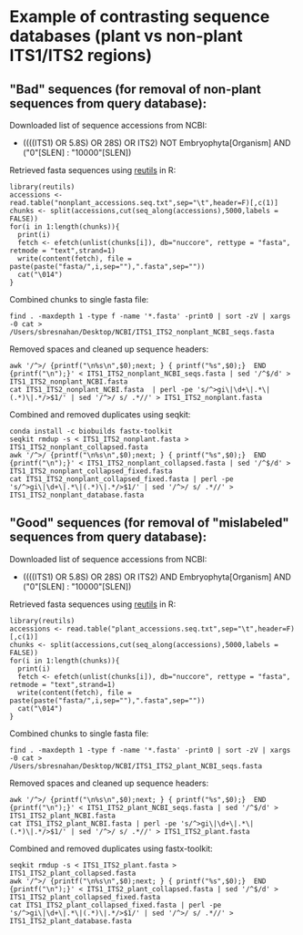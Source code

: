 # Example of contrasting sequence databases (plant vs non-plant ITS1/ITS2 regions)

## "Bad" sequences (for removal of non-plant sequences from query database):

Downloaded list of sequence accessions from NCBI:
- ((((ITS1) OR 5.8S) OR 28S) OR ITS2) NOT Embryophyta[Organism] AND ("0"[SLEN] : "10000"[SLEN]) 

Retrieved fasta sequences using [reutils](https://cran.r-project.org/web/packages/reutils/index.html) in R:
```
library(reutils)
accessions <- read.table("nonplant_accessions.seq.txt",sep="\t",header=F)[,c(1)]
chunks <- split(accessions,cut(seq_along(accessions),5000,labels = FALSE))
for(i in 1:length(chunks)){
  print(i)
  fetch <- efetch(unlist(chunks[i]), db="nuccore", rettype = "fasta", retmode = "text",strand=1)
  write(content(fetch), file = paste(paste("fasta/",i,sep=""),".fasta",sep=""))
  cat("\014")
}
```

Combined chunks to single fasta file:
```
find . -maxdepth 1 -type f -name '*.fasta' -print0 | sort -zV | xargs -0 cat > /Users/sbresnahan/Desktop/NCBI/ITS1_ITS2_nonplant_NCBI_seqs.fasta
```

Removed spaces and cleaned up sequence headers:
```
awk '/^>/ {printf("\n%s\n",$0);next; } { printf("%s",$0);}  END {printf("\n");}' < ITS1_ITS2_nonplant_NCBI_seqs.fasta | sed '/^$/d' > ITS1_ITS2_nonplant_NCBI.fasta  
cat ITS1_ITS2_nonplant_NCBI.fasta  | perl -pe 's/^>gi\|\d+\|.*\|(.*)\|.*/>$1/' | sed '/^>/ s/ .*//' > ITS1_ITS2_nonplant.fasta   
```

Combined and removed duplicates using seqkit:
```
conda install -c biobuilds fastx-toolkit  
seqkit rmdup -s < ITS1_ITS2_nonplant.fasta > ITS1_ITS2_nonplant_collapsed.fasta  
awk '/^>/ {printf("\n%s\n",$0);next; } { printf("%s",$0);}  END {printf("\n");}' < ITS1_ITS2_nonplant_collapsed.fasta | sed '/^$/d' > ITS1_ITS2_nonplant_collapsed_fixed.fasta  
cat ITS1_ITS2_nonplant_collapsed_fixed.fasta | perl -pe 's/^>gi\|\d+\|.*\|(.*)\|.*/>$1/' | sed '/^>/ s/ .*//' > ITS1_ITS2_nonplant_database.fasta
```

## "Good" sequences (for removal of "mislabeled" sequences from query database):

Downloaded list of sequence accessions from NCBI:
- ((((ITS1) OR 5.8S) OR 28S) OR ITS2) AND Embryophyta[Organism] AND ("0"[SLEN] : "10000"[SLEN]) 

Retrieved fasta sequences using [reutils](https://cran.r-project.org/web/packages/reutils/index.html) in R:
```
library(reutils)
accessions <- read.table("plant_accessions.seq.txt",sep="\t",header=F)[,c(1)]
chunks <- split(accessions,cut(seq_along(accessions),5000,labels = FALSE))
for(i in 1:length(chunks)){
  print(i)
  fetch <- efetch(unlist(chunks[i]), db="nuccore", rettype = "fasta", retmode = "text",strand=1)
  write(content(fetch), file = paste(paste("fasta/",i,sep=""),".fasta",sep=""))
  cat("\014")
}
```

Combined chunks to single fasta file:
```
find . -maxdepth 1 -type f -name '*.fasta' -print0 | sort -zV | xargs -0 cat > /Users/sbresnahan/Desktop/NCBI/ITS1_ITS2_plant_NCBI_seqs.fasta
```

Removed spaces and cleaned up sequence headers:
```
awk '/^>/ {printf("\n%s\n",$0);next; } { printf("%s",$0);}  END {printf("\n");}' < ITS1_ITS2_plant_NCBI_seqs.fasta | sed '/^$/d' > ITS1_ITS2_plant_NCBI.fasta   
cat ITS1_ITS2_plant_NCBI.fasta | perl -pe 's/^>gi\|\d+\|.*\|(.*)\|.*/>$1/' | sed '/^>/ s/ .*//' > ITS1_ITS2_plant.fasta      
```

Combined and removed duplicates using fastx-toolkit:
```  
seqkit rmdup -s < ITS1_ITS2_plant.fasta > ITS1_ITS2_plant_collapsed.fasta   
awk '/^>/ {printf("\n%s\n",$0);next; } { printf("%s",$0);}  END {printf("\n");}' < ITS1_ITS2_plant_collapsed.fasta | sed '/^$/d' > ITS1_ITS2_plant_collapsed_fixed.fasta   
cat ITS1_ITS2_plant_collapsed_fixed.fasta | perl -pe 's/^>gi\|\d+\|.*\|(.*)\|.*/>$1/' | sed '/^>/ s/ .*//' > ITS1_ITS2_plant_database.fasta
```
